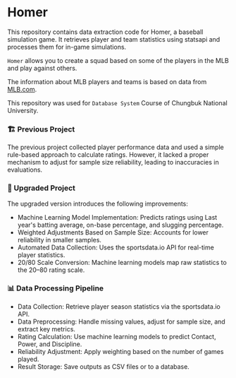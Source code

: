 # Homer

This repository contains data extraction code for Homer, a baseball simulation game. It retrieves player and team statistics using statsapi and processes them for in-game simulations.

`Homer` allows you to create a squad based on some of the players in the MLB and play against others.

The information about MLB players and teams is based on data from [MLB.com](https://www.mlb.com/).

This repository was used for `Database System` Course of Chungbuk National University.

### 🏗 Previous Project
The previous project collected player performance data and used a simple rule-based approach to calculate ratings. However, it lacked a proper mechanism to adjust for sample size reliability, leading to inaccuracies in evaluations.

### 🚀 Upgraded Project
The upgraded version introduces the following improvements:
- Machine Learning Model Implementation: Predicts ratings using Last year's batting average, on-base percentage, and slugging percentage.
- Weighted Adjustments Based on Sample Size: Accounts for lower reliability in smaller samples.
- Automated Data Collection: Uses the sportsdata.io API for real-time player statistics.
- 20/80 Scale Conversion: Machine learning models map raw statistics to the 20–80 rating scale.
  
### 📊 Data Processing Pipeline
- Data Collection: Retrieve player season statistics via the sportsdata.io API.
- Data Preprocessing: Handle missing values, adjust for sample size, and extract key metrics.
- Rating Calculation: Use machine learning models to predict Contact, Power, and Discipline.
- Reliability Adjustment: Apply weighting based on the number of games played.
- Result Storage: Save outputs as CSV files or to a database.
